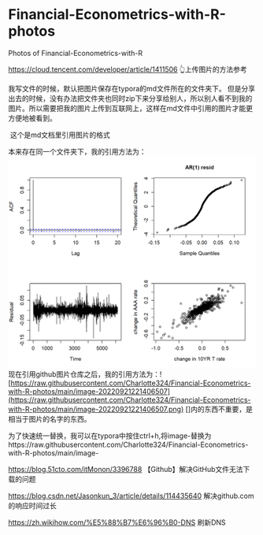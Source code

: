 # Financial-Econometrics-with-R-photos
Photos of Financial-Econometrics-with-R

https://cloud.tencent.com/developer/article/1411506
👆上传图片的方法参考

我写文件的时候，默认把图片保存在typora的md文件所在的文件夹下。
但是分享出去的时候，没有办法把文件夹也同时zip下来分享给别人，所以别人看不到我的图片。所以需要把我的图片上传到互联网上，这样在md文件中引用的图片才能更方便地被看到。

![]()
这个是md文档里引用图片的格式

本来存在同一个文件夹下，我的引用方法为：![image-20220921221406507](image-20220921221406507.png)
现在引用github图片仓库之后，我的引用方法为：![https://raw.githubusercontent.com/Charlotte324/Financial-Econometrics-with-R-photos/main/image-20220921221406507](https://raw.githubusercontent.com/Charlotte324/Financial-Econometrics-with-R-photos/main/image-20220921221406507.png)
[]内的东西不重要，是相当于图片的名字的东西。

为了快速统一替换，我可以在typora中按住ctrl+h,将image-替换为https://raw.githubusercontent.com/Charlotte324/Financial-Econometrics-with-R-photos/main/image-

https://blog.51cto.com/itMonon/3396788
【Github】解决GitHub文件无法下载的问题

https://blog.csdn.net/Jasonkun_3/article/details/114435640
解决github.com 的响应时间过长

https://zh.wikihow.com/%E5%88%B7%E6%96%B0-DNS
刷新DNS
